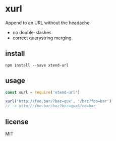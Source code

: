 # xurl

Append to an URL without the headache

* no double-slashes
* correct querystring merging

## install

```shell
npm install --save xtend-url
```

## usage

```javascript
const xurl = require('xtend-url')

xurl('http://foo.bar/?baz=qux', '/baz?foo=bar')
// -> http://foo.bar/baz?baz=qux&foo=bar
```

## license

MIT
